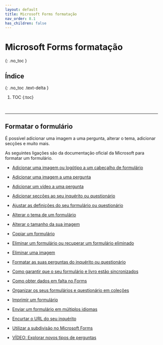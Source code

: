 ```yaml
---
layout: default
title: Microsoft Forms formatação
nav_order: 8.1
has_children: false
---
```


# Microsoft Forms formatação
{: .no_toc }


## Índice
{: .no_toc .text-delta }

1. TOC
{:toc}

<br/>

---

## Formatar o formulário

É possível adicionar uma imagem a uma pergunta, alterar o tema, adicionar secções e muito mais.

As seguintes ligações são da documentação oficial da Microsoft para formatar um formulário.

* [Adicionar uma imagem ou logótipo a um cabeçalho de formulário](https://support.microsoft.com/pt-pt/office/adicionar-uma-imagem-ou-log%C3%B3tipo-a-um-cabe%C3%A7alho-de-formul%C3%A1rio-0b3ce567-5713-4d18-bc65-4247864acaec)

* [Adicionar uma imagem a uma pergunta](https://support.microsoft.com/pt-pt/office/adicionar-uma-imagem-a-uma-pergunta-72ffc881-c22e-4069-8468-400d1c580871)

* [Adicionar um vídeo a uma pergunta](https://support.microsoft.com/pt-pt/office/adicionar-um-v%C3%ADdeo-a-uma-pergunta-40b41cf5-0f8d-49b4-b73d-6e0421bc7d6d)

* [Adicionar secções ao seu inquérito ou questionário](https://support.microsoft.com/pt-pt/office/adicionar-sec%C3%A7%C3%B5es-ao-seu-inqu%C3%A9rito-ou-question%C3%A1rio-c6578df5-0343-4629-8cf6-ab3bd87475ee)

* [Ajustar as definições do seu formulário ou questionário](https://support.microsoft.com/pt-pt/office/alterar-o-tema-de-um-formul%C3%A1rio-895ca902-833b-4f56-9488-f36480d837ef)

* [Alterar o tema de um formulário](https://support.microsoft.com/pt-pt/office/alterar-o-tema-de-um-formul%C3%A1rio-895ca902-833b-4f56-9488-f36480d837ef)

* [Alterar o tamanho da sua imagem](https://support.microsoft.com/pt-pt/office/alterar-o-tamanho-da-sua-imagem-15ce2fb5-4159-401c-b039-0587a19a3823)

* [Copiar um formulário](https://support.microsoft.com/pt-pt/office/copiar-um-formul%C3%A1rio-4b91b775-b984-4afd-b5fe-6396c71d7697)

* [Eliminar um formulário ou recuperar um formulário eliminado](https://support.microsoft.com/pt-pt/office/eliminar-um-formul%C3%A1rio-ou-recuperar-um-formul%C3%A1rio-eliminado-2207e468-ce1b-4c4a-a256-caf631d87af0)

* [Eliminar uma imagem](https://support.microsoft.com/pt-pt/office/eliminar-uma-imagem-fdcb1862-9909-44f9-99d8-1d1bf1ea1909)

* [Formatar as suas perguntas do inquérito ou questionário](https://support.microsoft.com/pt-pt/office/formatar-as-suas-perguntas-do-inqu%C3%A9rito-ou-question%C3%A1rio-a21f907d-49ee-4691-a355-68f29d96bd0c)

* [Como garantir que o seu formulário e livro estão sincronizados](https://support.microsoft.com/pt-pt/office/como-garantir-que-o-seu-formul%C3%A1rio-e-livro-est%C3%A3o-sincronizados-e7fd7e45-d63f-4b30-b2ed-76709fe35813)

* [Como obter dados em falta no Forms](https://support.microsoft.com/pt-pt/office/como-obter-dados-em-falta-no-forms-9fb98299-4dcc-41a4-bb29-34a9c3daf8cc)

* [Organizar os seus formulários e questionário em coleções](https://support.microsoft.com/pt-pt/office/organizar-os-seus-formul%C3%A1rios-e-question%C3%A1rios-em-cole%C3%A7%C3%B5es-060bb676-7b32-4caf-bdac-b7f5b511b3f8)

* [Imprimir um formulário](https://support.microsoft.com/pt-pt/office/imprimir-um-formul%C3%A1rio-22100b98-ba3c-41c1-9513-f76caca664fc)

* [Enviar um formulário em múltiplos idiomas](https://support.microsoft.com/pt-pt/office/enviar-um-formul%C3%A1rio-em-m%C3%BAltiplos-idiomas-e948a2ea-31c8-432f-91bf-67790e226706)

* [Encurtar o URL do seu inquérito](https://support.microsoft.com/pt-pt/office/encurtar-o-url-do-seu-inqu%C3%A9rito-87cbe494-6631-4dec-b5f2-420754bf432f)

* [Utilizar a subdivisão no Microsoft Forms](https://support.microsoft.com/pt-pt/office/utilizar-a-l%C3%B3gica-de-ramifica%C3%A7%C3%A3o-no-microsoft-forms-16634fda-eddb-44da-856d-6a8213f0d8bb)

* [VÍDEO: Explorar novos tipos de perguntas](https://www.microsoft.com/pt-PT/videoplayer/embed/RE1YgJm)
